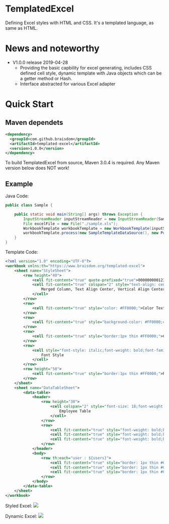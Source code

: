 # TemplatedExcel
Defining Excel styles with HTML and CSS. It's a templated language, as same as HTML.
# News and noteworthy
- V1.0.0 release 2019-04-28
	- Providing the basic capbility for excel generating, includes CSS defined cell style, dynamic template with Java objects which can be a getter method or Hash.
	- Interface abstracted for various  Excel adapter

# Quick Start
## Maven dependets
```xml
<dependency>
  <groupId>com.github.braisdom</groupId>
  <artifactId>templated-excel</artifactId>
  <version>1.0.0</version>
</dependency>
```
To build TemplatedExcel from source, Maven 3.0.4 is required. Any Maven version below does NOT work!

## Example
Java Code:
```java
public class Sample {

    public static void main(String[] args) throws Exception {
        InputStreamReader inputStreamReader = new InputStreamReader(Sample.class.getResourceAsStream("/template.xml"));
        File excelFile = new File("./sample.xls");
        WorkbookTemplate workbookTemplate = new WorkbookTemplate(inputStreamReader);
        workbookTemplate.process(new SampleTemplateDataSource(), new PoiWorkBookWriter(), excelFile);
    }
}
```
Template Code:
```xml
<?xml version="1.0" encoding="UTF-8"?>
<workbook xmlns:th="https://www.braisdom.org/templated-excel">
    <sheet name="StyleSheet">
        <row height="40">
            <cell fit-content="true" quote-prefixed="true">00000000012344</cell>
            <cell fit-content="true" colspan="2" style="text-align: center;vertical-align: center;">
                Merged Column, Text Align Center, Vertical Align Center
            </cell>
        </row>
        <row>
            <cell fit-content="true" style="color: #FF0000;">Color Text</cell>
        </row>
        <row>
            <cell fit-content="true" style="background-color: #FF0000;color: #FFFFFF;">Background Color</cell>
        </row>
        <row>
            <cell fit-content="true" style="border:1px thin #FF0000;">Cell Border</cell>
        </row>
        <row>
            <cell style="font-style: italic;font-weight: bold;font-family: Microsoft YaHei;text-decoration: underline;">
                Font Style
            </cell>
        </row>
        <row height="50">
            <cell fit-content="true" style="border:1px thin #FF0000;">Row Height</cell>
        </row>
    </sheet>
    <sheet name="DataTableSheet">
        <data-table>
            <header>
                <row height="30">
                    <cell colspan="2" style="font-size: 18;font-weight: bold;text-align: center;vertical-align: center;">
                        Employee Table
                    </cell>
                </row>
                <row>
                    <cell fit-content="true" style="font-weight: bold;border: 1px thin #000000;">Name</cell>
                    <cell fit-content="true" style="font-weight: bold;border: 1px thin #000000;">Gender</cell>
                    <cell fit-content="true" style="font-weight: bold;border: 1px thin #000000;">Occupation</cell>
                </row>
            </header>
            <body>
                <row th:each="user : ${users}">
                    <cell fit-content="true" style="border: 1px thin #000000;" th:text="${user.name}"/>
                    <cell fit-content="true" style="border: 1px thin #000000;" th:text="${user.gender}"/>
                    <cell fit-content="true" style="border: 1px thin #000000;" th:text="${user.occupation}"/>
                </row>
            </body>
        </data-table>
    </sheet>
</workbook>
```
Styled Excel:
![](https://raw.githubusercontent.com/braisdom/TemplatedExcel/master/images/style.png)

Dynamic Excel:
![](https://github.com/braisdom/TemplatedExcel/blob/master/images/data-table.png?raw=true)